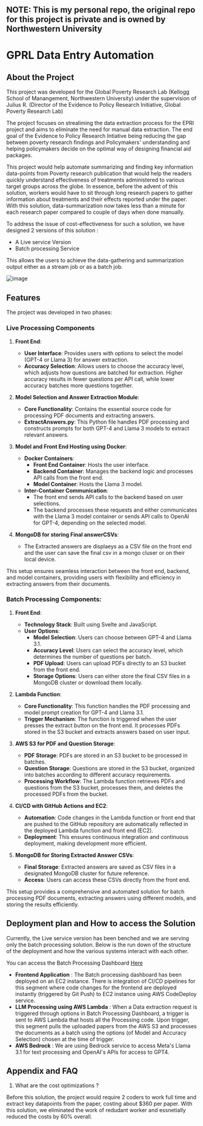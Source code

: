 ## NOTE: This is my personal repo, the original repo for this project is private and is owned by Northwestern University


GPRL Data Entry Automation
===


## About the Project

This project was developed for the Global Poverty Research Lab (Kellogg School of Manangement, Northwestern University) under the supervision of Julius R. (Director of the Evidence to Policy Research Initiative,
Global Poverty Research Lab)

The project focuses on strealiming the data extraction process for the EPRI project and aims to eliminate the need for manual data extraction. The end goal of the Evidence to Policy Research Intiative being reducing the gap between poverty research findings and Policymakers' understanding and helping policymakers decide on the optimal way of designing financial aid packages. 

This project would help automate summarizing and finding key information data-points from Poverty research publication that would help the readers quickly understand effectiveness of treatments administered to various target groups across the globe. In essence, before the advent of this solution, workers would have to sit through long research papers to gather information about treatments and their effects reported under the paper. With this solution, data-summarization now takes less than a minute for each research paper compared to couple of days when done manually. 

To address the issue of cost-effectiveness for such a solution, we have designed 2 versions of this solution : 

- A Live service Version
- Batch processing Service

This allows the users to achieve the data-gathering and summarization output either as a stream job or as a batch job. 

![image](https://hackmd.io/_uploads/S15a_Pb9C.png)


Features
---

The project was developed in two phases: 



### Live Processing Components

1. **Front End**:
   - **User Interface**: Provides users with options to select the model (GPT-4 or Llama 3) for answer extraction.
   - **Accuracy Selection**: Allows users to choose the accuracy level, which adjusts how questions are batched for extraction. Higher accuracy results in fewer questions per API call, while lower accuracy batches more questions together.

2. **Model Selection and Answer Extraction Module**:
   - **Core Functionality**: Contains the essential source code for processing PDF documents and extracting answers.
   - **ExtractAnswers.py**: This Python file handles PDF processing and constructs prompts for both GPT-4 and Llama 3 models to extract relevant answers.

3. **Model and Front End Hosting using Docker**:
   - **Docker Containers**: 
     - **Front End Container**: Hosts the user interface.
     - **Backend Container**: Manages the backend logic and processes API calls from the front end.
     - **Model Container**: Hosts the Llama 3 model.
   - **Inter-Container Communication**: 
     - The front end sends API calls to the backend based on user selections.
     - The backend processes these requests and either communicates with the Llama 3 model container or sends API calls to OpenAI for GPT-4, depending on the selected model.
4. **MongoDB for storing Final answerCSVs**:
   - The Extracted answers are displaeys as a CSV file on the front end and the user can save the final csv in a mongo cluser or on their local device. 

   
This setup ensures seamless interaction between the front end, backend, and model containers, providing users with flexibility and efficiency in extracting answers from their documents.


### Batch Processing Components:

1. **Front End**:
   - **Technology Stack**: Built using Svelte and JavaScript.
   - **User Options**:
     - **Model Selection**: Users can choose between GPT-4 and Llama 3.1.
     - **Accuracy Level**: Users can select the accuracy level, which determines the number of questions per batch.
     - **PDF Upload**: Users can upload PDFs directly to an S3 bucket from the front end.
     - **Storage Options**: Users can either store the final CSV files in a MongoDB cluster or download them locally.

2. **Lambda Function**:
   - **Core Functionality**: This function handles the PDF processing and model prompt creation for GPT-4 and Llama 3.1.
   - **Trigger Mechanism**: The function is triggered when the user presses the extract button on the front end. It processes PDFs stored in the S3 bucket and extracts answers based on user input.

3. **AWS S3 for PDF and Question Storage**:
   - **PDF Storage**: PDFs are stored in an S3 bucket to be processed in batches.
   - **Question Storage**: Questions are stored in the S3 bucket, organized into batches according to different accuracy requirements.
   - **Processing Workflow**: The Lambda function retrieves PDFs and questions from the S3 bucket, processes them, and deletes the processed PDFs from the bucket.

4. **CI/CD with GitHub Actions and EC2**:
   - **Automation**: Code changes in the Lambda function or front end that are pushed to the GitHub repository are automatically reflected in the deployed Lambda function and front end (EC2).
   - **Deployment**: This ensures continuous integration and continuous deployment, making development more efficient.

5. **MongoDB for Storing Extracted Answer CSVs**:
   - **Final Storage**: Extracted answers are saved as CSV files in a designated MongoDB cluster for future reference.
   - **Access**: Users can access these CSVs directly from the front end.

This setup provides a comprehensive and automated solution for batch processing PDF documents, extracting answers using different models, and storing the results efficiently.

Deployment plan and How to access the Solution
---

Currently, the Live service version has been benched and we are serving only the batch processing solution. Below is the run down of the structure of the deployment and how the various systems interact with each other. 

You can access the Batch Processing Dashboard [Here](http://ec2-3-128-156-28.us-east-2.compute.amazonaws.com:8080/)

- **Frontend Application** : The Batch processing dashboard has been deployed on an EC2 instance. There is integration of CI/CD pipelines for this segment where code changes for the frontend are deployed instantly (triggered by Git Push) to EC2 instance using AWS CodeDeploy service. 
- **LLM Processing using AWS Lambda** : When a Data extraction request is triggered through options in Batch Processing Dashboard, a trigger is sent to AWS Lambda that hosts all the Processing code. Upon trigger, this segment pulls the uploaded papers from the AWS S3 and processes the documents as a batch using the options (of Model and Accuracy Selection) chosen at the time of trigger. 
- **AWS Bedrock** : We are using Bedrock service to access Meta's Llama 3.1 for text processing and OpenAI's APIs for access to GPT4. 



## Appendix and FAQ


1. What are the cost optimizations ? 

Before this solution, the project would require 2 coders to work full time and extract key datapoints from the paper, costing about $360 per paper. With this solution, we eliminated the work of redudant worker and essnetially reduced the costs by 60% overall. 



